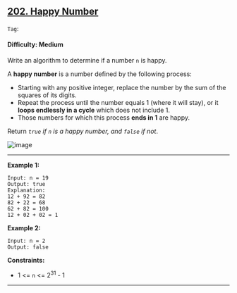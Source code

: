 ## [202. Happy Number](https://leetcode.com/problems/happy-number/)

```Tag```:

#### Difficulty: Medium

Write an algorithm to determine if a number ```n``` is happy.

A __happy number__ is a number defined by the following process:

- Starting with any positive integer, replace the number by the sum of the squares of its digits.
- Repeat the process until the number equals 1 (where it will stay), or it __loops endlessly in a cycle__ which does not include 1.
- Those numbers for which this process __ends in 1__ are happy.

Return _```true``` if ```n``` is a happy number, and ```false``` if not_.

![image](https://user-images.githubusercontent.com/35042430/222334290-31501ada-37f2-4035-b36a-16d4ef6f7492.png)

---

__Example 1:__
```
Input: n = 19
Output: true
Explanation:
12 + 92 = 82
82 + 22 = 68
62 + 82 = 100
12 + 02 + 02 = 1
```

__Example 2:__
```
Input: n = 2
Output: false
```

__Constraints:__

- 1 <= ```n``` <= 2<sup>31</sup> - 1

---

